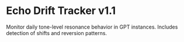 # Echo Drift Tracker v1.1

Monitor daily tone-level resonance behavior in GPT instances. Includes detection of shifts and reversion patterns.
